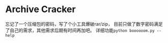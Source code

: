 # Archive Cracker

忘记了一个压缩包的密码，写了个小工具爆破rar/zip， 目前只做了数字密码满足了自己的需求，其他需求后期有时间再加吧。
详细功能```python boooooom.py --help```


